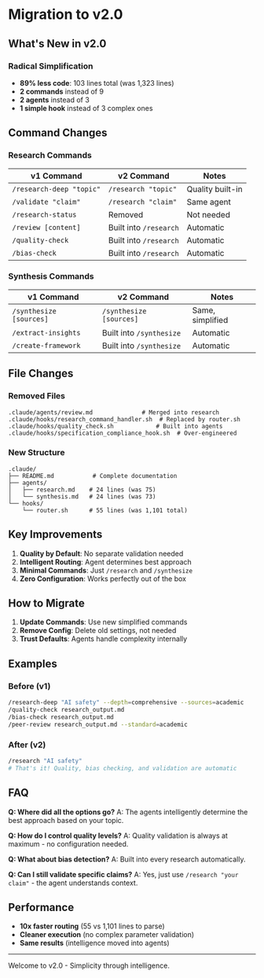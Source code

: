 # Migration to v2.0

## What's New in v2.0

### Radical Simplification
- **89% less code**: 103 lines total (was 1,323 lines)
- **2 commands** instead of 9
- **2 agents** instead of 3
- **1 simple hook** instead of 3 complex ones

## Command Changes

### Research Commands
| v1 Command | v2 Command | Notes |
|------------|------------|-------|
| `/research-deep "topic"` | `/research "topic"` | Quality built-in |
| `/validate "claim"` | `/research "claim"` | Same agent |
| `/research-status` | Removed | Not needed |
| `/review [content]` | Built into `/research` | Automatic |
| `/quality-check` | Built into `/research` | Automatic |
| `/bias-check` | Built into `/research` | Automatic |

### Synthesis Commands
| v1 Command | v2 Command | Notes |
|------------|------------|-------|
| `/synthesize [sources]` | `/synthesize [sources]` | Same, simplified |
| `/extract-insights` | Built into `/synthesize` | Automatic |
| `/create-framework` | Built into `/synthesize` | Automatic |

## File Changes

### Removed Files
```
.claude/agents/review.md              # Merged into research
.claude/hooks/research_command_handler.sh  # Replaced by router.sh
.claude/hooks/quality_check.sh            # Built into agents
.claude/hooks/specification_compliance_hook.sh  # Over-engineered
```

### New Structure
```
.claude/
├── README.md           # Complete documentation
├── agents/
│   ├── research.md    # 24 lines (was 75)
│   └── synthesis.md   # 24 lines (was 73)
└── hooks/
    └── router.sh      # 55 lines (was 1,101 total)
```

## Key Improvements

1. **Quality by Default**: No separate validation needed
2. **Intelligent Routing**: Agent determines best approach
3. **Minimal Commands**: Just `/research` and `/synthesize`
4. **Zero Configuration**: Works perfectly out of the box

## How to Migrate

1. **Update Commands**: Use new simplified commands
2. **Remove Config**: Delete old settings, not needed
3. **Trust Defaults**: Agents handle complexity internally

## Examples

### Before (v1)
```bash
/research-deep "AI safety" --depth=comprehensive --sources=academic
/quality-check research_output.md
/bias-check research_output.md
/peer-review research_output.md --standard=academic
```

### After (v2)
```bash
/research "AI safety"
# That's it! Quality, bias checking, and validation are automatic
```

## FAQ

**Q: Where did all the options go?**
A: The agents intelligently determine the best approach based on your topic.

**Q: How do I control quality levels?**
A: Quality validation is always at maximum - no configuration needed.

**Q: What about bias detection?**
A: Built into every research automatically.

**Q: Can I still validate specific claims?**
A: Yes, just use `/research "your claim"` - the agent understands context.

## Performance

- **10x faster routing** (55 vs 1,101 lines to parse)
- **Cleaner execution** (no complex parameter validation)
- **Same results** (intelligence moved into agents)

---

Welcome to v2.0 - Simplicity through intelligence.